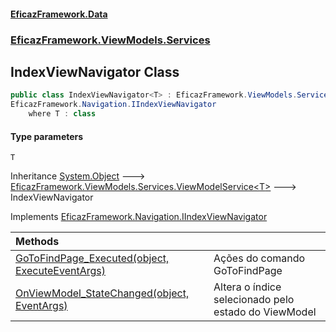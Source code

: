 #### [EficazFramework.Data](EficazFrameworkData.md 'EficazFramework Data')
### [EficazFramework.ViewModels.Services](EficazFrameworkData.md#EficazFramework.ViewModels.Services 'EficazFramework.ViewModels.Services')

## IndexViewNavigator<T> Class

```csharp
public class IndexViewNavigator<T> : EficazFramework.ViewModels.Services.ViewModelService<T>,
EficazFramework.Navigation.IIndexViewNavigator
    where T : class
```
#### Type parameters

<a name='EficazFramework.ViewModels.Services.IndexViewNavigator_T_.T'></a>

`T`

Inheritance [System.Object](https://docs.microsoft.com/en-us/dotnet/api/System.Object 'System.Object') &#129106; [EficazFramework.ViewModels.Services.ViewModelService&lt;](EficazFramework.ViewModels.Services/ViewModelService_T_.md 'EficazFramework.ViewModels.Services.ViewModelService<T>')[T](EficazFramework.ViewModels.Services/IndexViewNavigator_T_.md#EficazFramework.ViewModels.Services.IndexViewNavigator_T_.T 'EficazFramework.ViewModels.Services.IndexViewNavigator<T>.T')[&gt;](EficazFramework.ViewModels.Services/ViewModelService_T_.md 'EficazFramework.ViewModels.Services.ViewModelService<T>') &#129106; IndexViewNavigator<T>

Implements [EficazFramework.Navigation.IIndexViewNavigator](https://docs.microsoft.com/en-us/dotnet/api/EficazFramework.Navigation.IIndexViewNavigator 'EficazFramework.Navigation.IIndexViewNavigator')

| Methods | |
| :--- | :--- |
| [GoToFindPage_Executed(object, ExecuteEventArgs)](EficazFramework.ViewModels.Services/IndexViewNavigator_T_/GoToFindPage_Executed(object,ExecuteEventArgs).md 'EficazFramework.ViewModels.Services.IndexViewNavigator<T>.GoToFindPage_Executed(object, EficazFramework.Events.ExecuteEventArgs)') | Ações do comando GoToFindPage |
| [OnViewModel_StateChanged(object, EventArgs)](EficazFramework.ViewModels.Services/IndexViewNavigator_T_/OnViewModel_StateChanged(object,EventArgs).md 'EficazFramework.ViewModels.Services.IndexViewNavigator<T>.OnViewModel_StateChanged(object, System.EventArgs)') | Altera o índice selecionado pelo estado do ViewModel |
